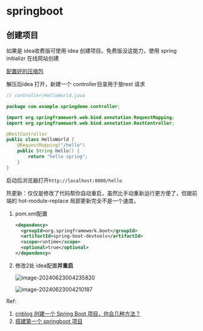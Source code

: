 # springboot

## 创建项目

如果是 idea收费版可使用 idea 创建项目。免费版没这能力，使用 spring initializr 在线网站创建

[配置好的压缩包](https://start.spring.io/#!type=maven-project&language=java&platformVersion=3.3.1&packaging=jar&jvmVersion=17&groupId=com.example&artifactId=springdemo&name=springdemo&description=Demo%20project%20for%20Spring%20Boot&packageName=com.example.springdemo&dependencies=web,devtools)

解压后idea 打开，新建一个 controller目录用于放rest 请求

```java
// controller/HelloWorld.java

package com.example.springdemo.controller;

import org.springframework.web.bind.annotation.RequestMapping;
import org.springframework.web.bind.annotation.RestController;

@RestController
public class HelloWorld {
    @RequestMapping("/hello")
    public String hello() {
        return "hello spring";
    }
}

```

启动后浏览器打开`http://localhost:8080/hello`

热更新：仅仅是修改了代码帮你自动重启，虽然比手动重新运行更方便了，但跟前端的 hot-module-replace 局部更新完全不是一个速度。

1. pom.xml配置

   ```xml
   <dependency>
     <groupId>org.springframework.boot</groupId>
     <artifactId>spring-boot-devtools</artifactId>
     <scope>runtime</scope>
     <optional>true</optional>
   </dependency>
   ```

2. 修改2处 idea配置**并重启**

   ![image-20240623004235820](https://p.ipic.vip/lkts9z.png)

   ![image-20240623004210187](https://p.ipic.vip/z7n7ry.png)

Ref:

1. [cnblog 创建一个 Spring Boot 项目，你会几种方法？](https://www.cnblogs.com/lenve/p/10694456.html)
2. [搭建第一个 springboot 项目](https://javabetter.cn/springboot/initializr.html#%E7%AC%AC%E4%B8%80%E4%B8%AAweb%E9%A1%B9%E7%9B%AE)